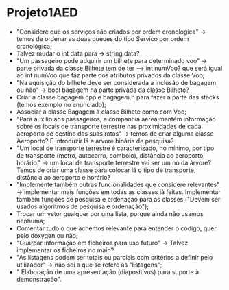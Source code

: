 # Projeto1AED
- "Considere que os serviços são criados por ordem cronológica" -> temos de ordenar as duas queues do tipo Servico por ordem cronológica;
- Talvez mudar o int data para -> string data?
- "Um passageiro pode adquirir um bilhete para determinado voo" -> parte privada da classe Bilhete tem de ter --> int numVoo? que será igual ao int numVoo que faz parte dos atributos privados da classe Voo;
- "Na aquisição do bilhete deve ser considerada a inclusão de bagagem ou não" -> bool bagagem na parte privada da classe Bilhete?
- Criar a classe bagagem.cpp e bagagem.h para fazer a parte das stacks (temos exemplo no enunciado);
- Associar a classe Bagagem à classe Bilhete como com Voo;
- "Para auxílio aos passageiros, a companhia aérea mantém informação sobre os locais de transporte terrestre nas proximidades de cada aeroporto de destino das suas rotas" -> temos de criar alguma classe Aeroporto? E introduzir lá a arvore binária de pesquisa?
- "Um local de transporte terrestre é caracterizado, no mínimo, por tipo de transporte (metro, autocarro, comboio), distância ao aeroporto, horário." -> um local de transporte terrestre vai ser um nó da árvore? Temos de criar uma classe para colocar lá o tipo de transporte, distância ao aeroporto e horário?
- "Implemente também outras funcionalidades que considere relevantes" -> implementar mais funções em todas as classes já feitas. Implementar também funções de pesquisa e ordenação para as classes ("Devem ser usados algoritmos de pesquisa e ordenação");
- Trocar um vetor qualquer por uma lista, porque ainda não usamos nenhuma;
- Comentar tudo o que achemos relevante para entender o código, quer pelo doxygen ou não;
- "Guardar informação em ficheiros para uso futuro" -> Talvez implementar os ficheiros no main? 
- "As listagens podem ser totais ou parciais com critérios a definir pelo utilizador" -> não sei a que se refere as "listagens";
- " Elaboração de uma apresentação (diapositivos) para suporte à demonstração".
